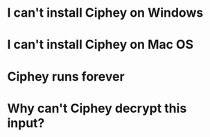 # I can't install Ciphey on Windows

# I can't install Ciphey on Mac OS

# Ciphey runs forever

# Why can't Ciphey decrypt this input?